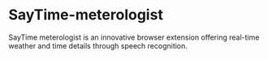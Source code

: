 # SayTime-meterologist
SayTime meterologist is an innovative browser extension offering real-time weather and time details through speech recognition.
